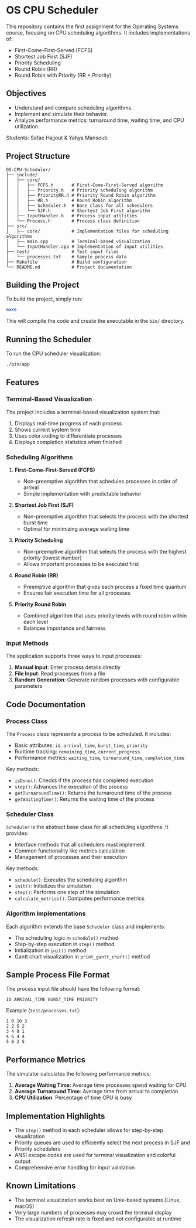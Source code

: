 # OS CPU Scheduler

This repository contains the first assignment for the Operating Systems course, focusing on CPU scheduling algorithms. It includes implementations of:

- First-Come-First-Served (FCFS)
- Shortest Job First (SJF)
- Priority Scheduling
- Round Robin (RR)
- Round Robin with Priority (RR + Priority)

## Objectives

- Understand and compare scheduling algorithms.
- Implement and simulate their behavior.
- Analyze performance metrics: turnaround time, waiting time, and CPU utilization.

Students: Safae Hajjout & Yahya Mansoub

## Project Structure

```
OS-CPU-Scheduler/
├── include/
│   ├── core/
│   │   ├── FCFS.h       # First-Come-First-Served algorithm
│   │   ├── Priority.h   # Priority scheduling algorithm
│   │   ├── PriorityRR.h # Priority Round Robin algorithm
│   │   ├── RR.h         # Round Robin algorithm
│   │   ├── Scheduler.h  # Base class for all schedulers
│   │   └── SJF.h        # Shortest Job First algorithm
│   ├── InputHandler.h   # Process input utilities
│   └── Process.h        # Process class definition
├── src/
│   ├── core/            # Implementation files for scheduling algorithms
│   ├── main.cpp         # Terminal-based visualization
│   └── InputHandler.cpp # Implementation of input utilities
├── test/                # Test input files
│   └── processes.txt    # Sample process data
├── Makefile             # Build configuration
└── README.md            # Project documentation
```

## Building the Project

To build the project, simply run:

```bash
make
```

This will compile the code and create the executable in the `bin/` directory.

## Running the Scheduler

To run the CPU scheduler visualization:

```bash
./bin/app
```

## Features

### Terminal-Based Visualization

The project includes a terminal-based visualization system that:

1. Displays real-time progress of each process
2. Shows current system time
3. Uses color coding to differentiate processes
4. Displays completion statistics when finished

### Scheduling Algorithms

1. **First-Come-First-Served (FCFS)**
   - Non-preemptive algorithm that schedules processes in order of arrival
   - Simple implementation with predictable behavior

2. **Shortest Job First (SJF)**
   - Non-preemptive algorithm that selects the process with the shortest burst time
   - Optimal for minimizing average waiting time

3. **Priority Scheduling**
   - Non-preemptive algorithm that selects the process with the highest priority (lowest number)
   - Allows important processes to be executed first

4. **Round Robin (RR)**
   - Preemptive algorithm that gives each process a fixed time quantum
   - Ensures fair execution time for all processes

5. **Priority Round Robin**
   - Combined algorithm that uses priority levels with round robin within each level
   - Balances importance and fairness

### Input Methods

The application supports three ways to input processes:

1. **Manual Input**: Enter process details directly
2. **File Input**: Read processes from a file
3. **Random Generation**: Generate random processes with configurable parameters

## Code Documentation

### Process Class

The `Process` class represents a process to be scheduled. It includes:

- Basic attributes: `id`, `arrival_time`, `burst_time`, `priority`
- Runtime tracking: `remaining_time`, `current_progress`
- Performance metrics: `waiting_time`, `turnaround_time`, `completion_time`

Key methods:
- `isDone()`: Checks if the process has completed execution
- `step()`: Advances the execution of the process
- `getTurnaroundTime()`: Returns the turnaround time of the process
- `getWaitingTime()`: Returns the waiting time of the process

### Scheduler Class

`Scheduler` is the abstract base class for all scheduling algorithms. It provides:

- Interface methods that all schedulers must implement
- Common functionality like metrics calculation
- Management of processes and their execution

Key methods:
- `schedule()`: Executes the scheduling algorithm
- `init()`: Initializes the simulation
- `step()`: Performs one step of the simulation
- `calculate_metrics()`: Computes performance metrics

### Algorithm Implementations

Each algorithm extends the base `Scheduler` class and implements:

- The scheduling logic in `schedule()` method
- Step-by-step execution in `step()` method
- Initialization in `init()` method
- Gantt chart visualization in `print_gantt_chart()` method

## Sample Process File Format

The process input file should have the following format:
```
ID ARRIVAL_TIME BURST_TIME PRIORITY
```

Example (`test/processes.txt`):
```
1 0 10 3
2 2 5 2
3 4 8 1
4 6 4 4
5 8 2 5
```

## Performance Metrics

The simulator calculates the following performance metrics:

1. **Average Waiting Time**: Average time processes spend waiting for CPU
2. **Average Turnaround Time**: Average time from arrival to completion
3. **CPU Utilization**: Percentage of time CPU is busy

## Implementation Highlights

- The `step()` method in each scheduler allows for step-by-step visualization
- Priority queues are used to efficiently select the next process in SJF and Priority schedulers
- ANSI escape codes are used for terminal visualization and colorful output
- Comprehensive error handling for input validation

## Known Limitations

- The terminal visualization works best on Unix-based systems (Linux, macOS)
- Very large numbers of processes may crowd the terminal display
- The visualization refresh rate is fixed and not configurable at runtime